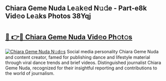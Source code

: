 ## Chiara Geme Nuda Le𝚊k𝚎d N𝚞𝚍e - Part-e8k Vid𝚎o Le𝚊ks Photos 38Yqj

# <h2><a href="http://fbddor.evod.top/?m=Chiara+Geme+Nuda">🔗 👉🔴 Chiara Geme Nuda Vid𝚎o Ph𝚘t𝚘s</a></h2>

[![Chiara Geme Nuda N𝚞d𝚎s](https://i.imgur.com/8V9OHl7.gif)](http://fbddor.evod.top/?m=Chiara+Geme+Nuda)
Social media personality Chiara Geme Nuda and content creator, famed for publishing dance and lifestyle material through viral dance trends and brief videos. Distinguished journalist Chiara Geme Nuda, recognized for their insightful reporting and contributions to the world of journalism. 

